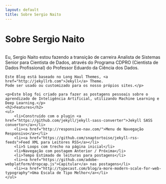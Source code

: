 ```yaml
---
layout: default
title: Sobre Sergio Naito
---
```


<div class="post">
	<h1 class="pageTitle">Sobre Sergio Naito</h1>
	<img src="{{ '/assets/img/touring.jpg' }}" alt="">
	<p class="intro">Eu, Sergio Naito estou fazendo a transição de carreira Analista de Sistemas Senior para Cientista de Dados, através do Programa CDPRO (Cientista de Dados Profissional) do Professor Eduardo da Ciência dos Dados.
	
	Este Blog está baseado no Long Haul Themes, <a href="http://jekyllrb.com">Jekyll</a> Theme. 
	Pode ser usado ou customizado para os nosso própios sites.</p>

	<p>Este blog foi criado para fazer as postagens pessoais sobre o aprendizado de Inteligência Artificial, utilizando Machine Learning e Deep Learning.</p>
	<h2>Features</h2>
	<ul>
		<li>Construído com o plugin <a href="https://github.com/jekyll/jekyll-sass-converter">Jekyll SASS convertor</a></li>
  		<li><a href="http://responsive-nav.com/">Menu de Navegação Responsivo</a></li>
  		<li><a href="https://github.com/snaptortoise/jekyll-rss-feeds">Feed XML para Leitores RSS</a></li>
  		<li>5 Loops com trecho na página inicial</li>
  		<li>Navegação com postagem Anterior / Próxima</li>
		<li>Tempo Estimado de leituras para postagens</li>
  		<li><a href="https://github.com/adobe-webplatform/dropcap.js">Capitular</a> nas postagens</li>
  		<li><a href="http://typecast.com/blog/a-more-modern-scale-for-web-typography">Uma Escala de Tipo Melhor</a></li>
  	</ul>
</div>
